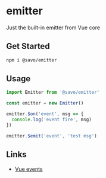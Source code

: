 # emitter
Just the built-in emitter from Vue core

## Get Started

```bash
npm i @savo/emitter
```

## Usage
```js
import Emitter from '@savo/emitter'

const emitter = new Emitter()

emitter.$on('event', msg => {
  console.log('event fire', msg)
})

emitter.$emit('event', 'test msg')
```

## Links
- [Vue events](https://cn.vuejs.org/v2/api/#%E5%AE%9E%E4%BE%8B%E6%96%B9%E6%B3%95-%E4%BA%8B%E4%BB%B6)